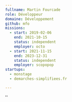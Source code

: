 ```yaml
---
fullname: Martin Fourcade
role: Développeur
domaine: Développement
github: mfo
missions:
  - start: 2019-02-06
    end: 2021-10-15
    status: independent
    employer: octo
  - start: 2021-11-15
    end: 2023-12-31
    status: independent
    employer: scopopop
startups:
  - monstage
  - demarches-simplifiees.fr

---
```

''
